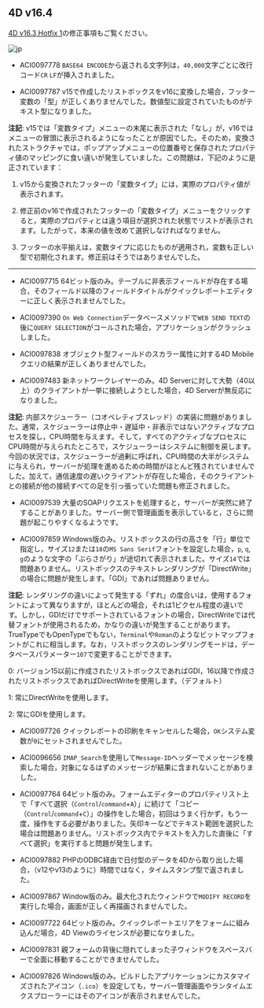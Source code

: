 ## 4D v16.4
[4D v16.3 Hotfix 1](https://github.com/4D-JP/release-notes/tree/master/v16/16.3/hf1/)の修正事項もご覧ください。

![jp](https://cloud.githubusercontent.com/assets/10509075/16182979/016305e0-36e7-11e6-816b-2335cc6f0abb.png)

* ACI0097778 ``BASE64 ENCODE``から返される文字列は，``40,000``文字ごとに改行コード``CR`` ``LF``が挿入されました。

* ACI0097787 v15で作成したリストボックスをv16に変換した場合，フッター変数の「型」が正しくありませんでした。数値型に設定されていたものがテキスト型になりました。

**注記**: v15では「変数タイプ」メニューの末尾に表示された「なし」が，v16ではメニューの冒頭に表示されるようになったことが原因でした。そのため，変換されたストラクチャでは，ポップアップメニューの位置番号と保存されたプロパティ値のマッピングに食い違いが発生していました。この問題は，下記のように是正されています：

1. v15から変換されたフッターの「変数タイプ」には，実際のプロパティ値が表示されます。

1. 修正前のv16で作成されたフッターの「変数タイプ」メニューをクリックすると，実際のプロパティとは違う項目が選択された状態でリストが表示されます。したがって，本来の値を改めて選択しなければなりません。

1. フッターの水平揃えは，変数タイプに応じたものが適用され，変数も正しい型で初期化されます。修正前はそうではありませんでした。

---

* ACI0097715 64ビット版のみ。テーブルに非表示フィールドが存在する場合，そのフィールド以降のフィールドタイトルがクイックレポートエディターに正しく表示されませんでした。

* ACI0097390 ``On Web Connection``データベースメソッドで``WEB SEND TEXT``の後に``QUERY SELECTION``がコールされた場合，アプリケーションがクラッシュしました。

* ACI0097838 オブジェクト型フィールドのスカラー属性に対する4D Mobileクエリの結果が正しくありませんでした。

* ACI0097483 新ネットワークレイヤーのみ。4D Serverに対して大勢（40以上）のクライアントが一挙に接続しようとした場合，4D Serverが無反応になりました。

**注記**: 内部スケジューラー（コオペレティブスレッド）の実装に問題がありました。通常，スケジューラーは停止中・遅延中・非表示ではないアクティブなプロセスを探し，CPU時間を与えます。そして，すべてのアクティブなプロセスにCPU時間が与えられたところで，スケジューラーはシステムに制御を戻します。今回の状況では，スケジューラーが過剰に呼ばれ，CPU時間の大半がシステムに与えられ，サーバーが処理を進めるための時間がほとんど残されていませんでした。加えて，通信速度の遅いクライアントが存在した場合，そのクライアントとの接続が他の接続すべての足を引っ張っていた問題も修正されました。

* ACI0097539 大量のSOAPリクエストを処理すると，サーバーが突然に終了することがありました。サーバー側で管理画面を表示していると，さらに問題が起こりやすくなるようです。

* ACI0097859 Windows版のみ。リストボックスの行の高さを「行」単位で指定し，サイズ``12``または``18``の``MS Sans Serif``フォントを設定した場合，``p``, ``q``, ``g``のような文字の「ぶらさがり」が途切れて表示されました。サイズ``14``では問題ありません。リストボックスのテキストレンダリングが「DirectWrite」の場合に問題が発生します。「GDI」であれば問題ありません。

**注記**: レンダリングの違いによって発生する「ずれ」の度合いは，使用するフォントによって異なりますが，ほとんどの場合，それは1ピクセル程度の違いです。しかし，GDIだけでサポートされているフォントの場合，DirectWriteでは代替フォントが使用されるため，かなりの違いが発生することがあります。TrueTypeでもOpenTypeでもない，``Terminal``や``Roman``のようなビットマップフォントがこれに相当します。なお，リストボックスのレンダリングモードは，データベースパラメーター``107``で変更することができます。

0: バージョン15以前に作成されたリストボックスであればGDI，16以降で作成されたリストボックスであればDirectWriteを使用します。（デフォルト）

1: 常にDirectWriteを使用します。

2: 常にGDIを使用します。

* ACI0097726 クイックレポートの印刷をキャンセルした場合，``OK``システム変数が``0``にセットされませんでした。

* ACI0096656 ``IMAP_Search``を使用して``Message-ID``ヘッダーでメッセージを検索した場合，対象になるはずのメッセージが結果に含まれないことがありました。

* ACI0097764 64ビット版のみ。フォームエディターのプロパティリスト上で「すべて選択（``Control``/``command``+``A``）」に続けて「コピー（``Control``/``command``+``C``）」の操作をした場合，初回はうまく行かず，もう一度，操作をする必要がありました。矢印キーなどでテキスト範囲を選択した場合は問題ありません。リストボックス内でテキストを入力した直後に「すべて選択」を実行すると問題が発生します。

* ACI0097882 PHPのODBC経由で日付型のデータを4Dから取り出した場合，（v12やv13のように）時間ではなく，タイムスタンプ型で返されました。

* ACI0097867 Window版のみ。最大化されたウィンドウで``MODIFY RECORD``を実行した場合，画面が正しく再描画されませんでした。

* ACI0097722 64ビット版のみ。クイックレポートエリアをフォームに組み込んだ場合，4D Viewのライセンスが必要になりました。

* ACI0097831 親フォームの背後に隠れてしまった子ウィンドウをスペースバーで全面に移動することができませんでした。

* ACI0097826 Windows版のみ。ビルドしたアプリケーションにカスタマイズされたアイコン（``.ico``）を設定しても，サーバー管理画面やランタイムエクスプローラーにはそのアイコンが表示されませんでした。
